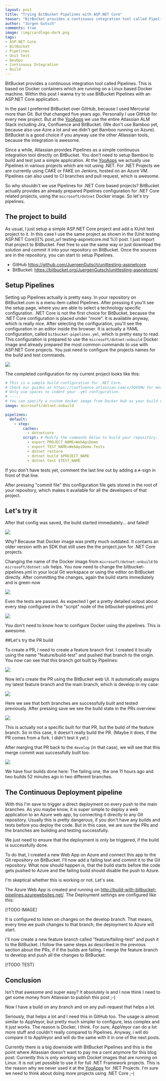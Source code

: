 ```yaml
---
layout: post
title: "Trying BitBucket Pipelines with ASP.NET Core"
teaser: "BitBucket provides a continuous integration tool called Pipelines. This is based on Docker containers which are running on a Linux based Docker machine. Within this post I wanna try to use BitBucket Pipelines with an ASP.NET Core application."
author: "Jürgen Gutsch"
comments: true
image: /img/cardlogo-dark.png
tags: 
- ASP.NET Core
- BitBucket
- Pipelines
- Unit Test
- DevOps
- Continuous Integration
- Build
---
```


BitBucket provides a continuous integration tool called Pipelines. This is based on Docker containers which are running on a Linux based Docker machine. Within this post I wanna try to use BitBucket Pipelines with an ASP.NET Core application.

In the past I preferred BitBucket over GitHub, because I used Mercurial more than Git. But that changed five years ago. Personally I use GitHub for every new project. But at the [YooApps](http://yooapps.com) we use the entire Atlassian ALM Stack including Jira, Confluence and BitBucket. (We don't use Bamboo yet, because also use Azre a lot and we didn't get Bamboo running on Azure). BitBucket is a good choice if you anyway use the other Atlassian tools, because the integration is awesome. 

Since a while, Atlassian provides Pipelines as a simple continuous integration tool directly on BitBucket. You don't need to setup Bamboo to build and test just a simple application. At the [YooApps](http://yooapps.com) we actually use Pipelines in various projects which are not using .NET. For .NET Projects we are currently using CAKE or FAKE on Jenkins, hosted on an Azure VM. Pipelines can also used to CI branches and pull request, which is awesome.

So why shouldn't we use Pipelines for .NET Core based projects? BitBucket actually provides an already prepared Pipelines configuration for .NET Core related projects, using the `microsoft/dotnet` Docker image. So let's try pipelines.

## The project to build

As usual, I just setup a simple ASP.NET Core project and add a XUnit test project to it. In this case I use the same project as shown in the [Unit testing ASP.NET Core]({% post_url testing-aspnetcore.md %}) post. I just import that project to BitBucket. Feel free to use the same way or just download the solution and commit it into your repository on BitBucket. Once the sources are in the repository, you can start to setup Pipelines.

* GitHub https://github.com/JuergenGutsch/unittesting-aspnetcore
* BitBucket: https://bitbucket.org/JuergenGutsch/unittesting-aspnetcore/

## Setup Pipelines

Setting up Pipelines actually is pretty easy. In your repository on BitBucket.com is a menu item called Pipelines. After pressing it you'll see the setup page, where you are able to select a technology specific configuration. .NET Core is not the first choice for BitBucket, because the .NET Core configuration is placed under "more". It is available anyway, which is really nice. After selecting the configuration, you'll see the configuration in an editor inside the browser. It is actually a YAML configuration, called `bitbucket-pipelines.yml`, which is pretty easy to read. This configuration is prepared to use the `microsoft/dotnet:onbuild` Docker image and already prepared the most common commands to use with ASP.NET Core projects. You just need to configure the projects names for the build and test commands. 

![](../img/bitbucket-pipeline/bitbucket-pipelines.PNG)

The completed configuration for my current project looks like this:

~~~ yaml
# This is a sample build configuration for .NET Core.
# Check our guides at https://confluence.atlassian.com/x/5Q4SMw for more examples.
# Only use spaces to indent your .yml configuration.
# -----
# You can specify a custom docker image from Docker Hub as your build environment.
image: microsoft/dotnet:onbuild

pipelines:
  default:
    - step:
        caches:
          - dotnetcore
        script: # Modify the commands below to build your repository.
          - export PROJECT_NAME=WebApiDemo
          - export TEST_NAME=WebApiDemo.Tests
          - dotnet restore
          - dotnet build $PROJECT_NAME
          - dotnet test $TEST_NAME
~~~

If you don't have tests yet, comment the last line out by adding a `#`-sign in front of that line.

After pressing "commit file" this configuration file gets stored in the root of your repository, which makes it available for all the developers of that project.

## Let's try it

After that config was saved, the build started immediately... and failed!

![](../img/bitbucket-pipeline/failing-build.PNG)

Why? Because that Docker image was pretty much outdated. It contains an older version with an SDK that still uses the the project.json for .NET Core projects.

Changing the name of the Docker image from `microsoft/dotnet:onbuild` to `microsoft/dotnet:sdk` helps. You now need to change the bitbucket-pipelines.yml in your local Git workspace or using the editor on BitBucket directly. After committing the changes, again the build starts immediately and is green now

![](../img/bitbucket-pipeline/successing-build.PNG)

Even the tests are passed. As expected I get a pretty detailed output about every step configured in the "script" node of the bitbucket-pipelines.yml

![](../img/bitbucket-pipeline/successing-build-tests.PNG)

You don't need to know how to configure Docker using the pipelines. This is awesome.

##Let's try the PR build

To create a PR, I need to create a feature branch first. I created it locally using the name "feature/build-test" and pushed that branch to the origin. You now can see that this branch got built by Pipelines:

![](../img/bitbucket-pipeline/build-state-on-commits-feature.PNG)

Now let's create the PR using the BitBucket web UI. It automatically assigns my latest feature branch and the main branch, which is develop in my case:

![](../img/bitbucket-pipeline/create-pr.PNG)

Here we see that both branches are successfully built and tested previously. After pressing save we see the build state in the PRs overview:

![](../img/bitbucket-pipeline/created-pr.PNG)

This is actually not a specific built for that PR, but the build of the feature branch. So in this case, it doesn't really build the PR. (Maybe it does, if the PR comes from a fork. I didn't test it yet.) 

After merging that PR back to the `develop` (in that case), we will see that this merge commit was successfully built too: 

![](../img/bitbucket-pipeline/merged-pr.PNG)

We have four builds done here: The failing one, the one 11 hours ago and two builds 52 minutes ago in two different branches.

## The Continuous Deployment pipeline

With this I'm save to trigger a direct deployment on every push to the main branches. As you maybe know, it is super simple to deploy a web application to an Azure web app, by connecting it directly to any Git repository. Usually this is pretty dangerous, if you don't have any builds and tests before you deploy the code. But in this case, we are sure the PRs and the branches are building and testing successfully.

We just need to ensure that the deployment is only be triggered, if the build is successfully done.

To do that, I created a new Web App on Azure and connect this app to the Git repository on BitBucket. I'll now add a failing test and commit it to the Git repository. What now should happen is, that the build starts before the code gets pushed to Azure and the failing build should disable the push to Azure.

I'm skeptical whether this is working or not. Let's see.

The Azure Web App is created and running on http://build-with-bitbucket-pipelines.azurewebsites.net/. The Deployment settings are configured like this:

[!TODO IMAGE]

It is configured to listen on changes on the develop branch. That means, every time we push changes to that branch, the deployment to Azure will start.

I'll now create a new feature branch called "feature/failing-test" and push it to the BitBucket. I follow the same steps as described in the previous section about the PRs, if if the builds are failing. I merge the feature branch to develop and push all the changes to BitBucket.

[!TODO TEST]

## Conclusion

Isn't that awesome and super easy? It absolutely is and I now think I need to get some money from Atlassian to publish this post ;-)

Now I have a build on any branch and on any pull-request that helps a lot.

Seriously, that helps a lot and I need this in GitHub too. The usage is almost similar to AppVeyor, but pretty much simpler to configure, less complex and it just works. The reason is Docker, I think. For sure, AppVeyor can do a lot more stuff and couldn't really compared to Pipelines. Anyway, i will do compare it to AppVeyor and will do the same with it in one of the next posts.

Currently there is a big downside with BitBucket Pipelines and this is the point where Atlassian doesn't want to pay me a cent anymore for this blog post: Currently this is only working with Docket images that are running on Linux. It is not yet possible to use it for full .NET Framework projects. This is the reason why we never used it at the [YooApps](http://yooapps.com) for .NET Projects. I'm sure we need to think about doing more projects using .NET Core ;-)